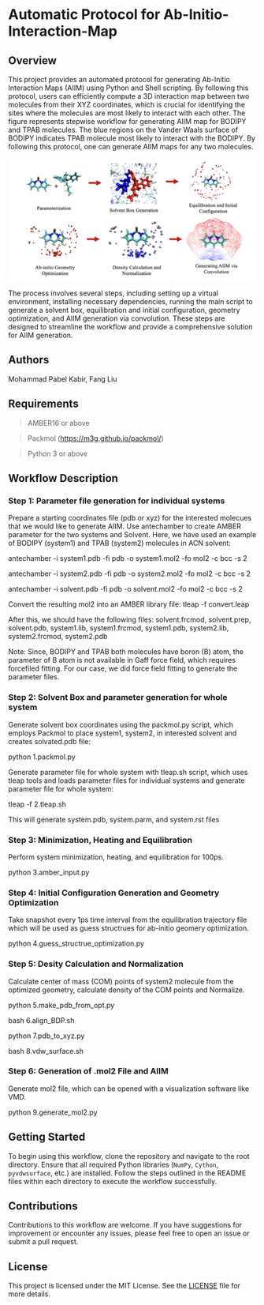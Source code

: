 # Automatic Protocol for Ab-Initio-Interaction-Map

## Overview

This project provides an automated protocol for generating Ab-Initio Interaction Maps (AIIM) using Python and Shell scripting. By following this protocol, users can efficiently compute a 3D interaction map between two molecules from their XYZ coordinates, which is crucial for identifying the sites where the molecules are most likely to interact with each other. The figure represents stepwise workflow for generating AIIM map for BODIPY and TPAB molecules. The blue regions on the Vander Waals surface of BODIPY indicates TPAB molecule most likely to interact with the BODIPY. By following this protocol, one can generate AIIM maps for any two molecules.

![Alt text](./image.png)

The process involves several steps, including setting up a virtual environment, installing necessary dependencies, running the main script to generate a solvent box, equilibration and initial configuration, geometry optimization, and AIIM generation via convolution. These steps are designed to streamline the workflow and provide a comprehensive solution for AIIM generation.

## Authors

Mohammad Pabel Kabir, Fang Liu

## Requirements

> AMBER16 or above 

> Packmol (https://m3g.github.io/packmol/)

> Python 3 or above


## Workflow Description

### Step 1: Parameter file generation for individual systems

Prepare a starting coordinates file (pdb or xyz) for the interested molecues that we would like to generate AIIM. Use antechamber to create AMBER parameter for the two systems and Solvent. Here, we have used an example of BODIPY (system1) and TPAB (system2) molecules in ACN solvent:

antechamber -i system1.pdb -fi pdb -o system1.mol2 -fo mol2 -c bcc -s 2

antechamber -i system2.pdb -fi pdb -o system2.mol2 -fo mol2 -c bcc -s 2

antechamber -i solvent.pdb -fi pdb -o solvent.mol2 -fo mol2 -c bcc -s 2

Convert the resulting mol2 into an AMBER library file: tleap -f convert.leap

After this, we should have the following files: solvent.frcmod, solvent.prep, solvent.pdb, system1.lib, system1.frcmod, system1.pdb, system2.lib, system2.frcmod, system2.pdb

Note: Since, BODIPY and TPAB both molecules have boron (B) atom, the parameter of B atom is not available in Gaff force field, which requires forcefiled fitting. For our case, we did force field fitting to generate the parameter files.

### Step 2: Solvent Box and parameter generation for whole system

Generate solvent box coordinates using the packmol.py script, which employs Packmol to place system1, system2, in interested solvent and creates solvated.pdb file:

python 1.packmol.py

Generate parameter file for whole system with tleap.sh script, which uses tleap tools and loads parameter files for individual systems and generate parameter file for whole system:

tleap -f 2.tleap.sh

This will generate system.pdb, system.parm, and system.rst files

### Step 3: Minimization, Heating and Equilibration

Perform system minimization, heating, and equilibration for 100ps.

python 3.amber_input.py

### Step 4: Initial Configuration Generation and Geometry Optimization

Take snapshot every 1ps time interval from the equilibration trajectory file which will be used as guess structrues for ab-initio geomery optimization. 

python 4.guess_structrue_optimization.py

### Step 5: Desity Calculation and Normalization

Calculate center of mass (COM) points of system2 molecule from the optimized geometry, calculate density of the COM points and Normalize.

python 5.make_pdb_from_opt.py

bash 6.align_BDP.sh

python 7.pdb_to_xyz.py

bash 8.vdw_surface.sh

### Step 6: Generation of .mol2 File and AIIM

Generate mol2 file, which can be opened with a visualization software like VMD.

python 9.generate_mol2.py

## Getting Started

To begin using this workflow, clone the repository and navigate to the root directory. Ensure that all required Python libraries (`NumPy`, `Cython`, `pyvdwsurface`, etc.) are installed. Follow the steps outlined in the README files within each directory to execute the workflow successfully.


## Contributions

Contributions to this workflow are welcome. If you have suggestions for improvement or encounter any issues, please feel free to open an issue or submit a pull request.

## License

This project is licensed under the MIT License. See the [LICENSE](LICENSE.md) file for more details.
